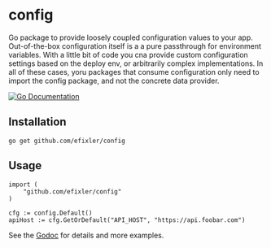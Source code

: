 # config
Go package to provide loosely coupled configuration values to your app. Out-of-the-box configuration itself is a a pure passthrough for environment variables. With a little bit of code you cna provide custom configuration settings based on the deploy env, or arbitrarily complex implementations. In all of these cases, yoru packages that consume configuration only need to import the config package, and not the concrete data provider.

[![Go Documentation](http://img.shields.io/badge/go-documentation-blue.svg?style=flat-square)][godocs]

[godocs]: https://godoc.org/github.com/efixler/config


## Installation

`go get github.com/efixler/config`

## Usage

````
import (
	"github.com/efixler/config"
)

cfg := config.Default()
apiHost := cfg.GetOrDefault("API_HOST", "https://api.foobar.com")

 ````

See the [Godoc](https://godoc.org/github.com/efixler/config) for details and more examples. 
